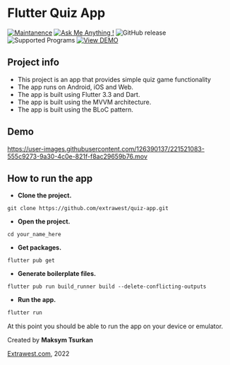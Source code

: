 # Flutter Quiz App
[
![Maintanence](https://img.shields.io/badge/Maintenance-yes%3F-blue.svg)]()
[![Ask Me Anything !](https://img.shields.io/badge/Ask%20me-anything-1abc9c.svg)]()
![GitHub release](https://img.shields.io/badge/release-v1.0.0-blue)
![Supported Programs](https://img.shields.io/badge/Platform-Android%20|%20iOS%20|%20Web%20%20-blue.svg?logo=flutter)
[![View DEMO](https://img.shields.io/badge/VIEW-DEMO-lightgreen.svg)](https://user-images.githubusercontent.com/126390137/221521083-555c9273-9a30-4c0e-821f-f8ac29659b76.mov)

## Project info 
- This project is an app that provides simple quiz game functionality
- The app runs on Android, iOS and Web.
- The app is built using Flutter 3.3 and Dart.
- The app is built using the MVVM architecture.
- The app is built using the BLoC pattern.

## Demo


https://user-images.githubusercontent.com/126390137/221521083-555c9273-9a30-4c0e-821f-f8ac29659b76.mov


## How to run the app
- **Clone the project.**
```shell
git clone https://github.com/extrawest/quiz-app.git
```
- **Open the project.**
```shell
cd your_name_here
```
- **Get packages.**
```shell
flutter pub get
```
- **Generate boilerplate files.**
```shell
flutter pub run build_runner build --delete-conflicting-outputs 
```

- **Run the app.**
```dart
flutter run 
```

At this point you should be able to run the app on your device or emulator.


Created by **Maksym Tsurkan**

[Extrawest.com](https://www.extrawest.com), 2022

